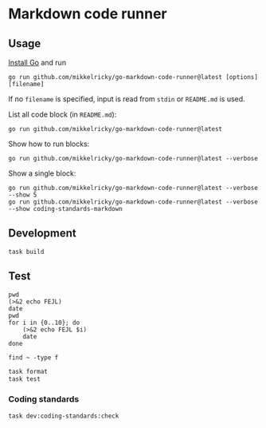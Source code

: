 # Markdown code runner

## Usage

[Install Go](https://go.dev/doc/install) and run

``` shell
go run github.com/mikkelricky/go-markdown-code-runner@latest [options] [filename]
```

If no `filename` is specified, input is read from `stdin` or `README.md` is used.

List all code block (in `README.md`):

``` shell name=list
go run github.com/mikkelricky/go-markdown-code-runner@latest
```

Show how to run blocks:

``` shell name=list-verbose
go run github.com/mikkelricky/go-markdown-code-runner@latest --verbose
```

Show a single block:

``` shell name=show-single
go run github.com/mikkelricky/go-markdown-code-runner@latest --verbose --show 5
go run github.com/mikkelricky/go-markdown-code-runner@latest --verbose --show coding-standards-markdown
```

## Development

```shell name=build
task build
```

## Test

``` shell name=test
pwd
(>&2 echo FEJL)
date
pwd
for i in {0..10}; do
    (>&2 echo FEJL $i)
    date
done
```

``` shell name=long-running-test
find ~ -type f
```

``` php a=b c=d
task format
task test
```

### Coding standards

```shell name=coding-standards-markdown
task dev:coding-standards:check
```

